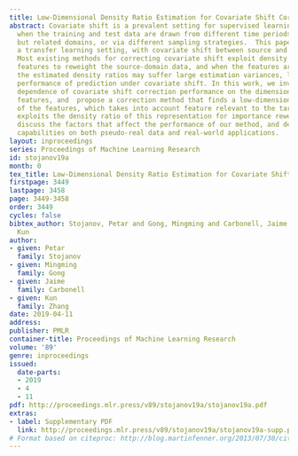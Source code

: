 ```yaml
---
title: Low-Dimensional Density Ratio Estimation for Covariate Shift Correction
abstract: Covariate shift is a prevalent setting for supervised learning in the wild
  when the training and test data are drawn from different time periods, different
  but related domains, or via different sampling strategies.  This paper addresses
  a transfer learning setting, with covariate shift between source and target domains.
  Most existing methods for correcting covariate shift exploit density ratios of the
  features to reweight the source-domain data, and when the features are high-dimensional,
  the estimated density ratios may suffer large estimation variances, leading to poor
  performance of prediction under covariate shift. In this work, we investigate the
  dependence of covariate shift correction performance on the dimensionality of the
  features, and  propose a correction method that finds a low-dimensional representation
  of the features, which takes into account feature relevant to the target $Y$, and
  exploits the density ratio of this representation for importance reweighting. We
  discuss the factors that affect the performance of our method, and demonstrate its
  capabilities on both pseudo-real data and real-world applications.
layout: inproceedings
series: Proceedings of Machine Learning Research
id: stojanov19a
month: 0
tex_title: Low-Dimensional Density Ratio Estimation for Covariate Shift Correction
firstpage: 3449
lastpage: 3458
page: 3449-3458
order: 3449
cycles: false
bibtex_author: Stojanov, Petar and Gong, Mingming and Carbonell, Jaime and Zhang,
  Kun
author:
- given: Petar
  family: Stojanov
- given: Mingming
  family: Gong
- given: Jaime
  family: Carbonell
- given: Kun
  family: Zhang
date: 2019-04-11
address: 
publisher: PMLR
container-title: Proceedings of Machine Learning Research
volume: '89'
genre: inproceedings
issued:
  date-parts:
  - 2019
  - 4
  - 11
pdf: http://proceedings.mlr.press/v89/stojanov19a/stojanov19a.pdf
extras:
- label: Supplementary PDF
  link: http://proceedings.mlr.press/v89/stojanov19a/stojanov19a-supp.pdf
# Format based on citeproc: http://blog.martinfenner.org/2013/07/30/citeproc-yaml-for-bibliographies/
---
```

